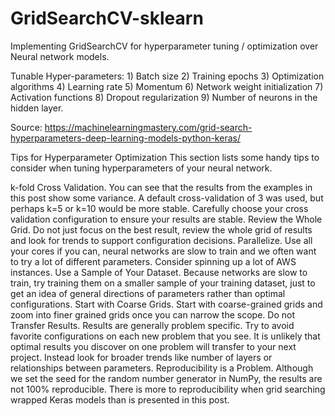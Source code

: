 # GridSearchCV-sklearn
Implementing GridSearchCV for hyperparameter tuning / optimization over Neural network models.

Tunable Hyper-parameters:
	1) Batch size
	2) Training epochs
	3) Optimization algorithms
	4) Learning rate
	5) Momentum
	6) Network weight initialization
	7) Activation functions
	8) Dropout regularization
  9) Number of neurons in the hidden layer.

Source: https://machinelearningmastery.com/grid-search-hyperparameters-deep-learning-models-python-keras/

Tips for Hyperparameter Optimization
This section lists some handy tips to consider when tuning hyperparameters of your neural network.

k-fold Cross Validation. You can see that the results from the examples in this post show some variance. A default cross-validation of 3 was used, but perhaps k=5 or k=10 would be more stable. Carefully choose your cross validation configuration to ensure your results are stable.
Review the Whole Grid. Do not just focus on the best result, review the whole grid of results and look for trends to support configuration decisions.
Parallelize. Use all your cores if you can, neural networks are slow to train and we often want to try a lot of different parameters. Consider spinning up a lot of AWS instances.
Use a Sample of Your Dataset. Because networks are slow to train, try training them on a smaller sample of your training dataset, just to get an idea of general directions of parameters rather than optimal configurations.
Start with Coarse Grids. Start with coarse-grained grids and zoom into finer grained grids once you can narrow the scope.
Do not Transfer Results. Results are generally problem specific. Try to avoid favorite configurations on each new problem that you see. It is unlikely that optimal results you discover on one problem will transfer to your next project. Instead look for broader trends like number of layers or relationships between parameters.
Reproducibility is a Problem. Although we set the seed for the random number generator in NumPy, the results are not 100% reproducible. There is more to reproducibility when grid searching wrapped Keras models than is presented in this post.